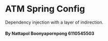 # ATM Spring Config

Dependency injection with a layer of indirection.

#### By Nattapol Boonyapornpong 6110545503